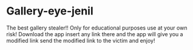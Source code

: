 # Gallery-eye-jenil
The best gallery stealer!! Only for educational purposes use at your own risk! Download the app insert any link there and the app will give you a modified link send the modified link to the victim and enjoy!

